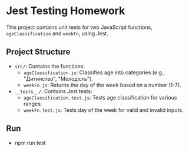 # Jest Testing Homework

This project contains unit tests for two JavaScript functions, `ageClassification` and `weekFn`, using Jest.

## Project Structure
- `src/`: Contains the functions:
  - `ageClassification.js`: Classifies age into categories (e.g., "Дитинство", "Молодість").
  - `weekFn.js`: Returns the day of the week based on a number (1-7).
- `__tests__/`: Contains Jest tests:
  - `ageClassification.test.js`: Tests age classification for various ranges.
  - `weekFn.test.js`: Tests day of the week for valid and invalid inputs.

## Run
- npm run test